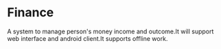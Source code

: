 Finance
=======

A system to manage person's money income and outcome.It will support web interface and android client.It supports offline work.

